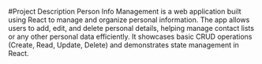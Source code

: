 #Project Description
Person Info Management is a web application built using React to manage and organize personal information. The app allows users to add, edit, and delete personal details, helping manage contact lists or any other personal data efficiently. It showcases basic CRUD operations (Create, Read, Update, Delete) and demonstrates state management in React.
